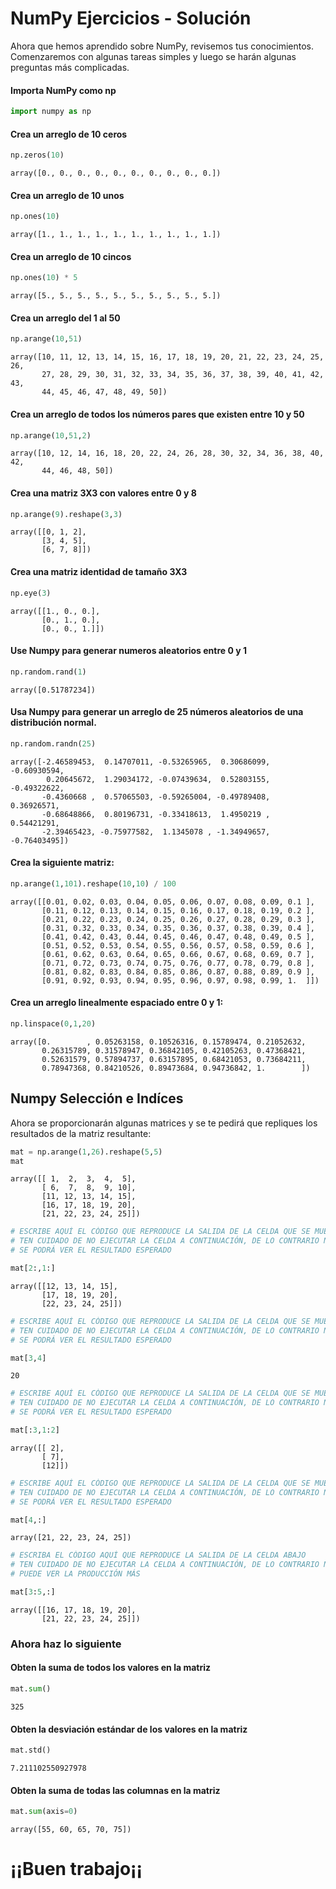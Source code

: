 # NumPy Ejercicios - Solución

Ahora que hemos aprendido sobre NumPy, revisemos tus conocimientos. Comenzaremos con algunas tareas simples y luego se harán algunas preguntas más complicadas.

#### Importa NumPy como np


```python
import numpy as np
```

#### Crea un arreglo de 10 ceros


```python
np.zeros(10)
```




    array([0., 0., 0., 0., 0., 0., 0., 0., 0., 0.])



#### Crea un arreglo de 10 unos


```python
np.ones(10)
```




    array([1., 1., 1., 1., 1., 1., 1., 1., 1., 1.])



#### Crea un arreglo de 10 cincos


```python
np.ones(10) * 5
```




    array([5., 5., 5., 5., 5., 5., 5., 5., 5., 5.])



#### Crea un arreglo del 1 al 50


```python
np.arange(10,51)
```




    array([10, 11, 12, 13, 14, 15, 16, 17, 18, 19, 20, 21, 22, 23, 24, 25, 26,
           27, 28, 29, 30, 31, 32, 33, 34, 35, 36, 37, 38, 39, 40, 41, 42, 43,
           44, 45, 46, 47, 48, 49, 50])



#### Crea un arreglo de todos los números pares que existen entre 10 y 50


```python
np.arange(10,51,2)
```




    array([10, 12, 14, 16, 18, 20, 22, 24, 26, 28, 30, 32, 34, 36, 38, 40, 42,
           44, 46, 48, 50])



#### Crea una matriz 3X3 con valores entre 0 y 8


```python
np.arange(9).reshape(3,3)
```




    array([[0, 1, 2],
           [3, 4, 5],
           [6, 7, 8]])



#### Crea una matriz identidad de tamaño 3X3


```python
np.eye(3)
```




    array([[1., 0., 0.],
           [0., 1., 0.],
           [0., 0., 1.]])



#### Use Numpy para generar numeros aleatorios entre 0 y 1


```python
np.random.rand(1)
```




    array([0.51787234])



#### Usa Numpy para generar un arreglo de 25 números aleatorios de una distribución normal.


```python
np.random.randn(25)
```




    array([-2.46589453,  0.14707011, -0.53265965,  0.30686099, -0.60930594,
            0.20645672,  1.29034172, -0.07439634,  0.52803155, -0.49322622,
           -0.4360668 ,  0.57065503, -0.59265004, -0.49789408,  0.36926571,
           -0.68648866,  0.80196731, -0.33418613,  1.4950219 ,  0.54421291,
           -2.39465423, -0.75977582,  1.1345078 , -1.34949657, -0.76403495])



#### Crea la siguiente matriz:


```python
np.arange(1,101).reshape(10,10) / 100
```




    array([[0.01, 0.02, 0.03, 0.04, 0.05, 0.06, 0.07, 0.08, 0.09, 0.1 ],
           [0.11, 0.12, 0.13, 0.14, 0.15, 0.16, 0.17, 0.18, 0.19, 0.2 ],
           [0.21, 0.22, 0.23, 0.24, 0.25, 0.26, 0.27, 0.28, 0.29, 0.3 ],
           [0.31, 0.32, 0.33, 0.34, 0.35, 0.36, 0.37, 0.38, 0.39, 0.4 ],
           [0.41, 0.42, 0.43, 0.44, 0.45, 0.46, 0.47, 0.48, 0.49, 0.5 ],
           [0.51, 0.52, 0.53, 0.54, 0.55, 0.56, 0.57, 0.58, 0.59, 0.6 ],
           [0.61, 0.62, 0.63, 0.64, 0.65, 0.66, 0.67, 0.68, 0.69, 0.7 ],
           [0.71, 0.72, 0.73, 0.74, 0.75, 0.76, 0.77, 0.78, 0.79, 0.8 ],
           [0.81, 0.82, 0.83, 0.84, 0.85, 0.86, 0.87, 0.88, 0.89, 0.9 ],
           [0.91, 0.92, 0.93, 0.94, 0.95, 0.96, 0.97, 0.98, 0.99, 1.  ]])



#### Crea un arreglo linealmente espaciado entre 0 y 1:


```python
np.linspace(0,1,20)
```




    array([0.        , 0.05263158, 0.10526316, 0.15789474, 0.21052632,
           0.26315789, 0.31578947, 0.36842105, 0.42105263, 0.47368421,
           0.52631579, 0.57894737, 0.63157895, 0.68421053, 0.73684211,
           0.78947368, 0.84210526, 0.89473684, 0.94736842, 1.        ])



## Numpy Selección e Indíces
Ahora se proporcionarán algunas matrices y se te pedirá que repliques los resultados de la matriz resultante:


```python
mat = np.arange(1,26).reshape(5,5)
mat
```




    array([[ 1,  2,  3,  4,  5],
           [ 6,  7,  8,  9, 10],
           [11, 12, 13, 14, 15],
           [16, 17, 18, 19, 20],
           [21, 22, 23, 24, 25]])




```python
# ESCRIBE AQUÍ EL CÓDIGO QUE REPRODUCE LA SALIDA DE LA CELDA QUE SE MUESTRA ABAJO
# TEN CUIDADO DE NO EJECUTAR LA CELDA A CONTINUACIÓN, DE LO CONTRARIO NO
# SE PODRÁ VER EL RESULTADO ESPERADO
```


```python
mat[2:,1:]
```




    array([[12, 13, 14, 15],
           [17, 18, 19, 20],
           [22, 23, 24, 25]])




```python
# ESCRIBE AQUÍ EL CÓDIGO QUE REPRODUCE LA SALIDA DE LA CELDA QUE SE MUESTRA ABAJO
# TEN CUIDADO DE NO EJECUTAR LA CELDA A CONTINUACIÓN, DE LO CONTRARIO NO
# SE PODRÁ VER EL RESULTADO ESPERADO
```


```python
mat[3,4]
```




    20




```python
# ESCRIBE AQUÍ EL CÓDIGO QUE REPRODUCE LA SALIDA DE LA CELDA QUE SE MUESTRA ABAJO
# TEN CUIDADO DE NO EJECUTAR LA CELDA A CONTINUACIÓN, DE LO CONTRARIO NO
# SE PODRÁ VER EL RESULTADO ESPERADO
```


```python
mat[:3,1:2]
```




    array([[ 2],
           [ 7],
           [12]])




```python
# ESCRIBE AQUÍ EL CÓDIGO QUE REPRODUCE LA SALIDA DE LA CELDA QUE SE MUESTRA ABAJO
# TEN CUIDADO DE NO EJECUTAR LA CELDA A CONTINUACIÓN, DE LO CONTRARIO NO
# SE PODRÁ VER EL RESULTADO ESPERADO
```


```python
mat[4,:]
```




    array([21, 22, 23, 24, 25])




```python
# ESCRIBA EL CÓDIGO AQUÍ QUE REPRODUCE LA SALIDA DE LA CELDA ABAJO
# TEN CUIDADO DE NO EJECUTAR LA CELDA A CONTINUACIÓN, DE LO CONTRARIO NO
# PUEDE VER LA PRODUCCIÓN MÁS
```


```python
mat[3:5,:]
```




    array([[16, 17, 18, 19, 20],
           [21, 22, 23, 24, 25]])



### Ahora haz lo siguiente

#### Obten la suma de todos los valores en la matriz


```python
mat.sum()
```




    325



#### Obten la desviación estándar de los valores en la matriz


```python
mat.std()
```




    7.211102550927978



#### Obten la suma de todas las columnas en la matriz


```python
mat.sum(axis=0)
```




    array([55, 60, 65, 70, 75])



# ¡¡Buen trabajo¡¡
